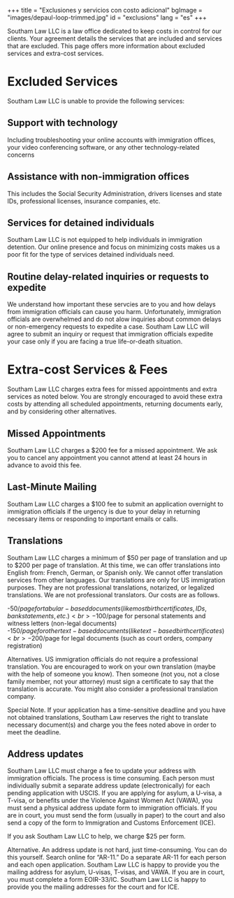 +++
title = "Exclusiones y servicios con costo adicional"
bgImage = "images/depaul-loop-trimmed.jpg"
id = "exclusions"
lang = "es"
+++


Southam Law LLC is a law office dedicated to keep costs in control for our clients. Your agreement details the services that are included and services that are excluded. This page offers more information about excluded services and extra-cost services.

# Excluded Services
Southam Law LLC is unable to provide the following services:

## Support with technology
Including troubleshooting your online accounts with immigration offices, your video conferencing software, or any other technology-related concerns

## Assistance with non-immigration offices
This includes the Social Security Administration, drivers licenses and state IDs, professional licenses, insurance companies, etc.

## Services for detained individuals
Southam Law LLC is not equipped to help individuals in immigration detention. Our online presence and focus on minimizing costs makes us a poor fit for the type of services detained individuals need.

## Routine delay-related inquiries or requests to expedite
We understand how important these servcies are to you and how delays from immigration officials can cause you harm. Unfortunately, immigration officials are overwhelmed and do not alow inquiries about common delays or non-emergency requests to expedite a case. Southam Law LLC will agree to submit an inquiry or request that immigration officials expedite your case only if you are facing a true life-or-death situation. <br>


# Extra-cost Services & Fees

Southam Law LLC charges extra fees for missed appointments and extra services as noted below. You are strongly encouraged to avoid these extra costs by attending all scheduled appointments, returning documents early, and by considering other alternatives.

## Missed Appointments
Southam Law LLC charges a $200 fee for a missed appointment. We ask you to cancel any appointment you cannot attend at least 24 hours in advance to avoid this fee.

## Last-Minute Mailing
Southam Law LLC charges a $100 fee to submit an application overnight to immigration officials if the urgency is due to your delay in returning necessary items or responding to important emails or calls.

## Translations
Southam Law LLC charges a minimum of $50 per page of translation and up to $200 per page of translation. At this time, we can offer translations into English from: French, German, or Spanish only. We cannot offer translation services from other languages. Our translations are only for US immigration purposes. They are not professional translations, notarized, or legalized translations. We are not professional translators. Our costs are as follows.

-$50/page for tabular-based documents (like most birth certificates, IDs, bank statements, etc.)<br>
-$100/page for personal statements and witness letters (non-legal documents)<br>
-$150/page for other text-based documents (like text-based birth certificates)<br>
-$200/page for legal documents (such as court orders, company registration)

Alternatives. US immigration officials do not require a professional translation. You are encouraged to work on your own translation (maybe with the help of someone you know). Then someone (not you, not a close family member, not your attorney) must sign a certificate to say that the translation is accurate. You might also consider a professional translation company.

Special Note. If your application has a time-sensitive deadline and you have not obtained translations, Southam Law reserves the right to translate necessary document(s) and charge you the fees noted above in order to meet the deadline.

## Address updates
Southam Law LLC must charge a fee to update your address with immigration officials. The process is time consuming. Each person must individually submit a separate address update (electronically) for each pending application with USCIS. If you are applying for asylum, a U-visa, a T-visa, or benefits under the Violence Against Women Act (VAWA), you must send a physical address update form to immigration officials. If you are in court, you must send the form (usually in paper) to the court and also send a copy of the form to Immigration and Customs Enforcement (ICE).

If you ask Southam Law LLC to help, we charge $25 per form.

Alternative. An address update is not hard, just time-consuming. You can do this yourself. Search online for “AR-11.” Do a separate AR-11 for each person and each open application. Southam Law LLC is happy to provide you the mailing address for asylum, U-visas, T-visas, and VAWA. If you are in court, you must complete a form EOIR-33/IC. Southam Law LLC is happy to provide you the mailing addresses for the court and for ICE.
